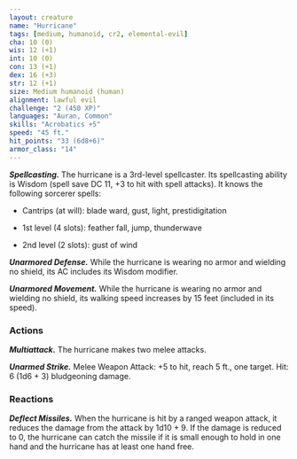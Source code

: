 ```yaml
---
layout: creature
name: "Hurricane"
tags: [medium, humanoid, cr2, elemental-evil]
cha: 10 (0)
wis: 12 (+1)
int: 10 (0)
con: 13 (+1)
dex: 16 (+3)
str: 12 (+1)
size: Medium humanoid (human)
alignment: lawful evil
challenge: "2 (450 XP)"
languages: "Auran, Common"
skills: "Acrobatics +5"
speed: "45 ft."
hit_points: "33 (6d8+6)"
armor_class: "14"
---
```


***Spellcasting.*** The hurricane is a 3rd-level spellcaster. Its spellcasting ability is Wisdom (spell save DC 11, +3 to hit with spell attacks). It knows the following sorcerer spells:

* Cantrips (at will): blade ward, gust, light, prestidigitation

* 1st level (4 slots): feather fall, jump, thunderwave

* 2nd level (2 slots): gust of wind

***Unarmored Defense.*** While the hurricane is wearing no armor and wielding no shield, its AC includes its Wisdom modifier.

***Unarmored Movement.*** While the hurricane is wearing no armor and wielding no shield, its walking speed increases by 15 feet (included in its speed).

### Actions

***Multiattack.*** The hurricane makes two melee attacks.

***Unarmed Strike.*** Melee Weapon Attack: +5 to hit, reach 5 ft., one target. Hit: 6 (1d6 + 3) bludgeoning damage.

### Reactions

***Deflect Missiles.*** When the hurricane is hit by a ranged weapon attack, it reduces the damage from the attack by 1d10 + 9. If the damage is reduced to 0, the hurricane can catch the missile if it is small enough to hold in one hand and the hurricane has at least one hand free.